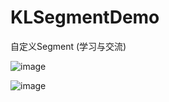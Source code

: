 # KLSegmentDemo
自定义Segment (学习与交流)

![image](https://github.com/sugarAndsugar/KLSegmentDemo/raw/master/zb1.gif)

![image](https://github.com/sugarAndsugar/KLSegmentDemo/raw/master/zb2.gif)